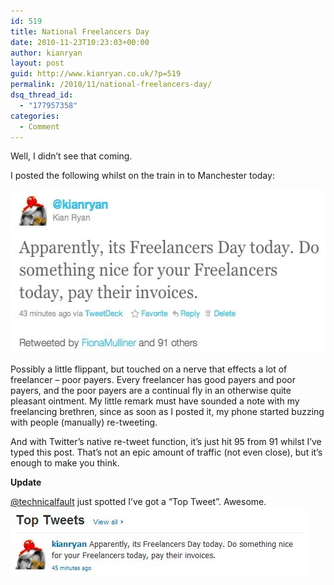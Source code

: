 ```yaml
---
id: 519
title: National Freelancers Day
date: 2010-11-23T10:23:03+00:00
author: kianryan
layout: post
guid: http://www.kianryan.co.uk/?p=519
permalink: /2010/11/national-freelancers-day/
dsq_thread_id:
  - "177957358"
categories:
  - Comment
---
```

Well, I didn&#8217;t see that coming.

I posted the following whilst on the train in to Manchester today:

[<img src="/assets/images/2010/11/Screen-shot-2010-11-23-at-10.17.53.jpg" alt="Apparently, its Freelancers Day today. Do something nice for your Freelancers today, pay their invoices." title="It's Freelancers day..." width="545" height="262" class="alignnone size-full wp-image-520" />](http://twitter.com/#!/kianryan/status/7004047055790080)

Possibly a little flippant, but touched on a nerve that effects a lot of freelancer &#8211; poor payers. Every freelancer has good payers and poor payers, and the poor payers are a continual fly in an otherwise quite pleasant ointment. My little remark must have sounded a note with my freelancing brethren, since as soon as I posted it, my phone started buzzing with people (manually) re-tweeting.

And with Twitter&#8217;s native re-tweet function, it&#8217;s just hit 95 from 91 whilst I&#8217;ve typed this post. That&#8217;s not an epic amount of traffic (not even close), but it&#8217;s enough to make you think.

**Update**

[@technicalfault](http://twitter.com/#!/technicalfault/status/7015958828810240) just spotted I&#8217;ve got a &#8220;Top Tweet&#8221;. Awesome. [<img src="/assets/images/2010/11/Screen-shot-2010-11-23-at-10.31.39.jpg" alt="Top Tweets" title="Screen shot 2010-11-23 at 10.31.39" width="478" height="110" class="alignnone size-full wp-image-534" />](http://twitter.com/#!/technicalfault/status/7015958828810240)